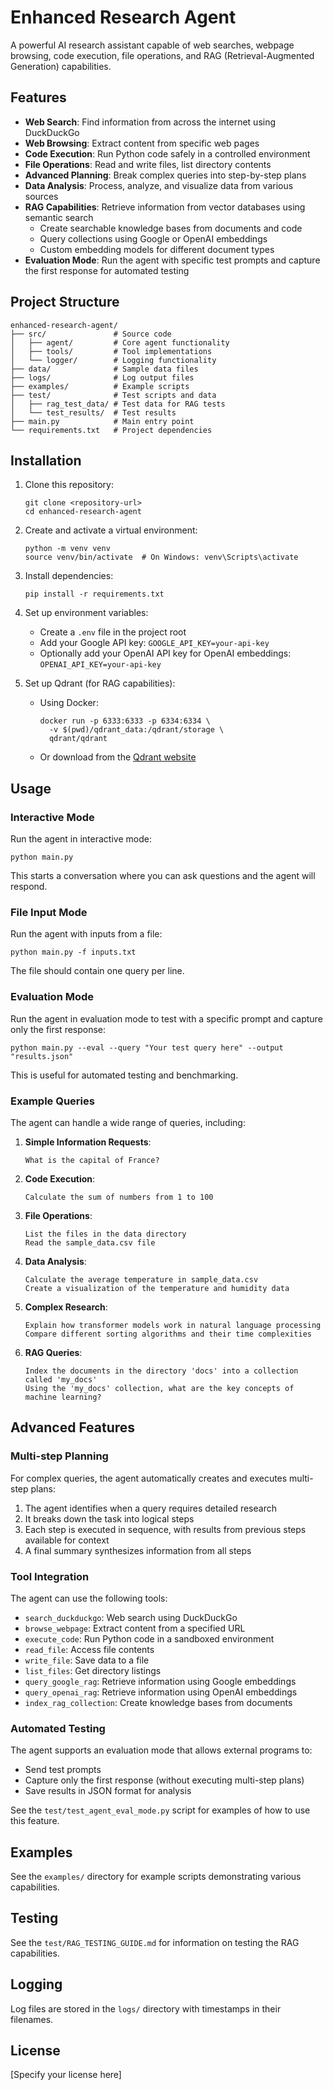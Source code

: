 # Enhanced Research Agent

A powerful AI research assistant capable of web searches, webpage browsing, code execution, file operations, and RAG (Retrieval-Augmented Generation) capabilities.

## Features

- **Web Search**: Find information from across the internet using DuckDuckGo
- **Web Browsing**: Extract content from specific web pages
- **Code Execution**: Run Python code safely in a controlled environment
- **File Operations**: Read and write files, list directory contents
- **Advanced Planning**: Break complex queries into step-by-step plans
- **Data Analysis**: Process, analyze, and visualize data from various sources
- **RAG Capabilities**: Retrieve information from vector databases using semantic search
  - Create searchable knowledge bases from documents and code
  - Query collections using Google or OpenAI embeddings
  - Custom embedding models for different document types
- **Evaluation Mode**: Run the agent with specific test prompts and capture the first response for automated testing

## Project Structure

```
enhanced-research-agent/
├── src/               # Source code
│   ├── agent/         # Core agent functionality
│   ├── tools/         # Tool implementations
│   └── logger/        # Logging functionality
├── data/              # Sample data files
├── logs/              # Log output files
├── examples/          # Example scripts
├── test/              # Test scripts and data
│   ├── rag_test_data/ # Test data for RAG tests
│   └── test_results/  # Test results
├── main.py            # Main entry point
└── requirements.txt   # Project dependencies
```

## Installation

1. Clone this repository:
   ```
   git clone <repository-url>
   cd enhanced-research-agent
   ```

2. Create and activate a virtual environment:
   ```
   python -m venv venv
   source venv/bin/activate  # On Windows: venv\Scripts\activate
   ```

3. Install dependencies:
   ```
   pip install -r requirements.txt
   ```

4. Set up environment variables:
   - Create a `.env` file in the project root
   - Add your Google API key: `GOOGLE_API_KEY=your-api-key`
   - Optionally add your OpenAI API key for OpenAI embeddings: `OPENAI_API_KEY=your-api-key`

5. Set up Qdrant (for RAG capabilities):
   - Using Docker:
     ```
     docker run -p 6333:6333 -p 6334:6334 \
       -v $(pwd)/qdrant_data:/qdrant/storage \
       qdrant/qdrant
     ```
   - Or download from the [Qdrant website](https://qdrant.tech/documentation/quick-start/)

## Usage

### Interactive Mode

Run the agent in interactive mode:

```
python main.py
```

This starts a conversation where you can ask questions and the agent will respond.

### File Input Mode

Run the agent with inputs from a file:

```
python main.py -f inputs.txt
```

The file should contain one query per line.

### Evaluation Mode

Run the agent in evaluation mode to test with a specific prompt and capture only the first response:

```
python main.py --eval --query "Your test query here" --output "results.json"
```

This is useful for automated testing and benchmarking.

### Example Queries

The agent can handle a wide range of queries, including:

1. **Simple Information Requests**:
   ```
   What is the capital of France?
   ```

2. **Code Execution**:
   ```
   Calculate the sum of numbers from 1 to 100
   ```

3. **File Operations**:
   ```
   List the files in the data directory
   Read the sample_data.csv file
   ```

4. **Data Analysis**:
   ```
   Calculate the average temperature in sample_data.csv
   Create a visualization of the temperature and humidity data
   ```

5. **Complex Research**:
   ```
   Explain how transformer models work in natural language processing
   Compare different sorting algorithms and their time complexities
   ```

6. **RAG Queries**:
   ```
   Index the documents in the directory 'docs' into a collection called 'my_docs'
   Using the 'my_docs' collection, what are the key concepts of machine learning?
   ```

## Advanced Features

### Multi-step Planning

For complex queries, the agent automatically creates and executes multi-step plans:

1. The agent identifies when a query requires detailed research
2. It breaks down the task into logical steps
3. Each step is executed in sequence, with results from previous steps available for context
4. A final summary synthesizes information from all steps

### Tool Integration

The agent can use the following tools:

- `search_duckduckgo`: Web search using DuckDuckGo
- `browse_webpage`: Extract content from a specified URL
- `execute_code`: Run Python code in a sandboxed environment
- `read_file`: Access file contents
- `write_file`: Save data to a file
- `list_files`: Get directory listings
- `query_google_rag`: Retrieve information using Google embeddings
- `query_openai_rag`: Retrieve information using OpenAI embeddings
- `index_rag_collection`: Create knowledge bases from documents

### Automated Testing

The agent supports an evaluation mode that allows external programs to:
- Send test prompts
- Capture only the first response (without executing multi-step plans)
- Save results in JSON format for analysis

See the `test/test_agent_eval_mode.py` script for examples of how to use this feature.

## Examples

See the `examples/` directory for example scripts demonstrating various capabilities.

## Testing

See the `test/RAG_TESTING_GUIDE.md` for information on testing the RAG capabilities.

## Logging

Log files are stored in the `logs/` directory with timestamps in their filenames.

## License

[Specify your license here]
